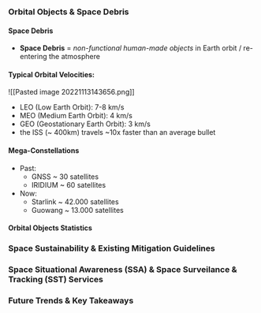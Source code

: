 ### Orbital Objects & Space Debris

#### Space Debris
- **Space Debris** = *non-functional human-made objects* in Earth orbit / re-entering the atmosphere

#### Typical Orbital Velocities:
![[Pasted image 20221113143656.png]]
- LEO (Low Earth Orbit): 7-8 km/s
- MEO (Medium Earth Orbit): 4 km/s
- GEO (Geostationary Earth Orbit): 3 km/s
- the ISS (~ 400km) travels ~10x faster than an average bullet

#### Mega-Constellations
- Past:
	- GNSS ~ 30 satellites
	- IRIDIUM ~ 60 satellites
- Now:
	- Starlink ~ 42.000 satellites
	- Guowang ~ 13.000 satellites

#### Orbital Objects Statistics


### Space Sustainability & Existing Mitigation Guidelines

### Space Situational Awareness (SSA) & Space Surveilance & Tracking (SST) Services

### Future Trends & Key Takeaways